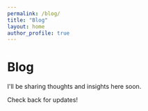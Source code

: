 ```yaml
---
permalink: /blog/
title: "Blog"
layout: home
author_profile: true
---
```


# Blog

I'll be sharing thoughts and insights here soon. 

Check back for updates!
